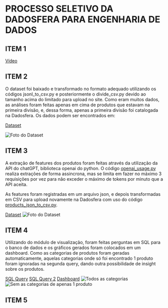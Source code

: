 # PROCESSO SELETIVO DA DADOSFERA PARA ENGENHARIA DE DADOS

## ITEM 1

[Vídeo](link)

## ITEM 2

O dataset foi baixado e transformado no formato adequado utilizando os códigos jsonl_to_csv.py e posteriormente o
divide_csv.py devido ao tamanho acima do limitado para upload no site. Como eram muitos dados, as análises foram
feitas apenas em cima de produtos que estavam na primeira divisão, e, dessa forma, apenas a primeira divisão foi
catalogada na Dadosfera. Os dados podem ser encontrados em:

[Dataset](https://app.dadosfera.ai/pt-BR/catalog/data-assets/812f5bb6-be86-4c27-b867-5bb20b807568)

![Foto do Dataset](Link)

## ITEM 3

A extração de features dos produtos foram feitas através da utilização da API do chatGPT, biblioteca openai do python.
O código [openai_usage.py](https://github.com/lorenzosc/lorenzo_correa_DDF_DATAENG_102023/blob/main/openai_usage.py) realiza extrações de forma assincrona, mas se limita em fazer no máximo 3 requisições por vez 
para não exceder o máximo de tokens por minuto que a API aceita.

As features foram registradas em um arquivo json, e depois transformadas em CSV para upload novamente na Dadosfera
com uso do código [products_json_to_csv.py](https://github.com/lorenzosc/lorenzo_correa_DDF_DATAENG_102023/blob/main/products_json_to_csv.py).

[Dataset](https://app.dadosfera.ai/pt-BR/catalog/data-assets/4b486b91-1e30-43f5-b8e2-9e5fe22e51d1)
![Foto do Dataset](link)

## ITEM 4

Utilizando do módulo de visualização, foram feitas perguntas em SQL para o banco de dados e os gráficos gerados foram
colocados em um dashboard. Como as categorias de produtos foram geradas automaticamente, aquelas categorias onde só
foi encontrado 1 produto foram ignoradas na segunda query, dando outra possibilidade de insight sobre os produtos.

[SQL Query](https://metabase-treinamentos.dadosfera.ai/question/469-product-categories)
[SQL Query 2](https://metabase-treinamentos.dadosfera.ai/question/468-product-categories-without-uniques)
[Dashboard](https://metabase-treinamentos.dadosfera.ai/dashboard/58-categorias-de-produtos)
![Todos as categorias](Link)
![Sem as categorias de apenas 1 produto](Link)

## ITEM 5